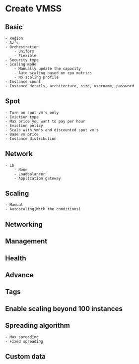 # Create VMSS

## Basic
    - Region
    - Az's
    - Orchestration
        - Uniform
        - FLexible
    - Security type
    - Scaling mode
        - Manually update the capacity
        - Auto scaling based on cpu metrics
        - No scaling profile
    - Instance count
    - Instance details, architecture, size, username, password

## Spot
    - Turn on spot vm's only
    - Eviction type
    - Max price you want to pay per hour
    - Eviction policy
    - Scale with vm's and discounted spot vm's
    - Base vm price 
    - Instance distribution

## Network
    - Lb
        - None
        - Loadbalancer
        - Application gateway

## Scaling
    - Manual
    - Autoscaling(With the conditions)

## Networking
## Management
## Health
## Advance
## Tags
## Enable scaling beyond 100 instances
## Spreading algorithm
    - Max spreading
    - Fixed spreading
## Custom data
    

